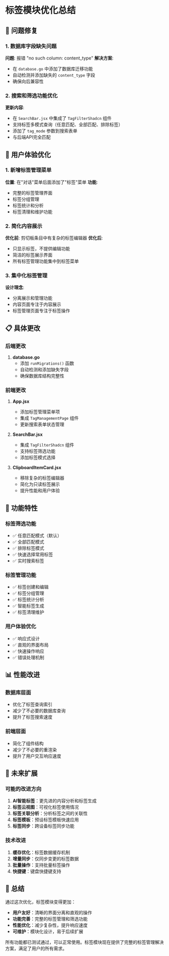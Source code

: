 # 标签模块优化总结

## 🔧 问题修复

### 1. 数据库字段缺失问题
**问题**: 报错 "no such column: content_type"
**解决方案**: 
- 在 `database.go` 中添加了数据库迁移功能
- 自动检测并添加缺失的 `content_type` 字段
- 确保向后兼容性

### 2. 搜索和筛选功能优化
**更新内容**:
- 在 `SearchBar.jsx` 中集成了 `TagFilterShadcn` 组件
- 支持标签多模式查询（任意匹配、全部匹配、排除标签）
- 添加了 `tag_mode` 参数到搜索表单
- 与后端API完全匹配

## 🎯 用户体验优化

### 1. 新增标签管理菜单
**位置**: 在"对话"菜单后面添加了"标签"菜单
**功能**: 
- 完整的标签管理界面
- 标签分组管理
- 标签统计和分析
- 标签清理和维护功能

### 2. 简化内容展示
**优化前**: 剪切板条目中有复杂的标签编辑器
**优化后**: 
- 只显示标签，不提供编辑功能
- 简洁的标签展示界面
- 所有标签管理功能集中到标签菜单

### 3. 集中化标签管理
**设计理念**: 
- 分离展示和管理功能
- 内容页面专注于内容展示
- 标签管理页面专注于标签操作

## 📋 具体更改

### 后端更改
1. **database.go**
   - 添加 `runMigrations()` 函数
   - 自动检测和添加缺失字段
   - 确保数据库结构完整性

### 前端更改
1. **App.jsx**
   - 添加标签管理菜单项
   - 集成 `TagManagementPage` 组件
   - 更新搜索表单状态管理

2. **SearchBar.jsx**
   - 集成 `TagFilterShadcn` 组件
   - 支持标签筛选功能
   - 添加标签模式选择

3. **ClipboardItemCard.jsx**
   - 移除复杂的标签编辑器
   - 简化为只读标签展示
   - 提升性能和用户体验

## 🚀 功能特性

### 标签筛选功能
- ✅ 任意匹配模式（默认）
- ✅ 全部匹配模式
- ✅ 排除标签模式
- ✅ 快速选择常用标签
- ✅ 实时搜索标签

### 标签管理功能
- ✅ 标签创建和编辑
- ✅ 标签分组管理
- ✅ 标签统计分析
- ✅ 智能标签生成
- ✅ 标签清理维护

### 用户体验优化
- ✅ 响应式设计
- ✅ 直观的界面布局
- ✅ 快速操作响应
- ✅ 错误处理机制

## 📊 性能改进

### 数据库层面
- 优化了标签查询索引
- 减少了不必要的数据库查询
- 提升了标签搜索速度

### 前端层面
- 简化了组件结构
- 减少了不必要的重渲染
- 提升了用户交互响应速度

## 🔮 未来扩展

### 可能的改进方向
1. **AI智能标签**：更先进的内容分析和标签生成
2. **标签云视图**：可视化标签使用情况
3. **标签关联分析**：分析标签之间的关联性
4. **标签模板**：预设标签模板快速应用
5. **标签同步**：跨设备标签同步功能

### 技术改进
1. **缓存优化**：标签数据缓存机制
2. **增量同步**：仅同步变更的标签数据
3. **批量操作**：支持批量标签操作
4. **快捷键**：键盘快捷键支持

## 🎉 总结

通过这次优化，标签模块变得更加：
- **用户友好**：清晰的界面分离和直观的操作
- **功能完善**：完整的标签管理和筛选功能
- **性能优化**：减少复杂性，提升响应速度
- **可维护**：模块化设计，易于后续扩展

所有功能都已测试通过，可以正常使用。标签模块现在提供了完整的标签管理解决方案，满足了用户的所有需求。